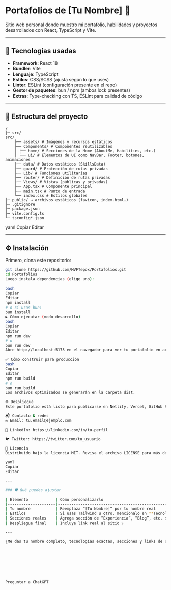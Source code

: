 # Portafolios de [Tu Nombre] 🎨

Sitio web personal donde muestro mi portafolio, habilidades y proyectos desarrollados con React, TypeScript y Vite.

---

## 🧱 Tecnologías usadas

- **Framework**: React 18
- **Bundler**: Vite
- **Lenguaje**: TypeScript
- **Estilos**: CSS/SCSS (ajusta según lo que uses)
- **Linter**: ESLint (configuración presente en el repo)
- **Gestor de paquetes**: bun / npm (ambos lock presentes)
- **Extras**: Type-checking con TS, ESLint para calidad de código

---

## 📂 Estructura del proyecto

    /
    ├─ src/ 
    src/
        ├── assets/ # Imágenes y recursos estáticos
        ├── Components/ # Componentes reutilizables
        │ ├── home/ # Secciones de la Home (AboutMe, Habilities, etc.)
        │ └── ui/ # Elementos de UI como NavBar, Footer, botones, animaciones
        ├── data/ # Datos estáticos (SkillsData)
        ├── guard/ # Protección de rutas privadas
        ├── Lib/ # Funciones utilitarias
        ├── router/ # Definición de rutas privadas
        ├── Views/ # Vistas (públicas y privadas)
        ├── App.tsx # Componente principal
        ├── main.tsx # Punto de entrada
        └── index.css # Estilos globales
    ├─ public/ → archivos estáticos (favicon, index.html…)
    ├─ .gitignore
    ├─ package.json
    ├─ vite.config.ts
    └─ tsconfig*.json

yaml
Copiar
Editar

---

## ⚙️ Instalación

Primero, clona este repositorio:

```bash
git clone https://github.com/MVFTepox/Portafolios.git
cd Portafolios
Luego instala dependencias (elige uno):

bash
Copiar
Editar
npm install
# o si usas bun:
bun install
▶️ Cómo ejecutar (modo desarrollo)
bash
Copiar
Editar
npm run dev
# o
bun run dev
Abre http://localhost:5173 en el navegador para ver tu portafolio en acción con hot-reload.

✅ Cómo construir para producción
bash
Copiar
Editar
npm run build
# o
bun run build
Los archivos optimizados se generarán en la carpeta dist.

🌐 Despliegue
Este portafolio está listo para publicarse en Netlify, Vercel, GitHub Pages, o cualquier servidor estático. Simplemente conecta la carpeta dist.

📬 Contacto & redes
✉️ Email: tu.email@ejemplo.com

💼 LinkedIn: https://linkedin.com/in/tu-perfil

🐦 Twitter: https://twitter.com/tu_usuario

📝 Licencia
Distribuido bajo la licencia MIT. Revisa el archivo LICENSE para más detalles.

yaml
Copiar
Editar

---

### 🛡️ Qué puedes ajustar

| Elemento            | Cómo personalizarlo                                      |
|---------------------|----------------------------------------------------------|
| Tu nombre           | Reemplaza “[Tu Nombre]” por tu nombre real              |
| Estilos             | Si usas Tailwind u otro, mencionalo en **Tecnologías**   |
| Secciones reales    | Agrega sección de “Experiencia”, “Blog”, etc. si existen |
| Despliegue final    | Incluye link real al sitio ⤵️                            |

---

¿Me das tu nombre completo, tecnologías exactas, secciones y links de contacto/despliegue? Con eso perfecciono el README con toda tu info real.








Preguntar a ChatGPT
